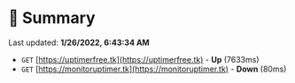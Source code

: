 # 📖 Summary
Last updated: **1/26/2022, 6:43:34 AM**

- `GET` [https://uptimerfree.tk](https://uptimerfree.tk) - **Up** (7633ms)
- `GET` [https://monitoruptimer.tk](https://monitoruptimer.tk) - **Down** (80ms)
